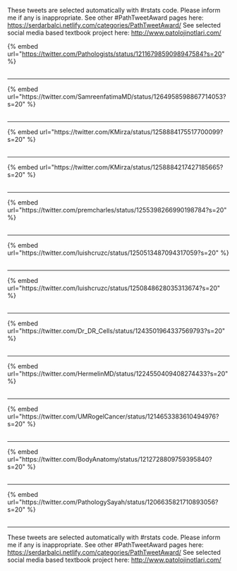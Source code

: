 

These tweets are selected automatically with #rstats code. Please inform me if any is inappropriate.
See other #PathTweetAward pages here: https://serdarbalci.netlify.com/categories/PathTweetAward/ 
See selected social media based textbook project here: http://www.patolojinotlari.com/

{% embed url="https://twitter.com/Pathologists/status/1211679859098947584?s=20" %}<br>
<br>
<hr>
{% embed url="https://twitter.com/SamreenfatimaMD/status/1264958598867714053?s=20" %}<br>
<br>
<hr>
{% embed url="https://twitter.com/KMirza/status/1258884175517700099?s=20" %}<br>
<br>
<hr>
{% embed url="https://twitter.com/KMirza/status/1258884217427185665?s=20" %}<br>
<br>
<hr>
{% embed url="https://twitter.com/premcharles/status/1255398266990198784?s=20" %}<br>
<br>
<hr>
{% embed url="https://twitter.com/luishcruzc/status/1250513487094317059?s=20" %}<br>
<br>
<hr>
{% embed url="https://twitter.com/luishcruzc/status/1250848628035313674?s=20" %}<br>
<br>
<hr>
{% embed url="https://twitter.com/Dr_DR_Cells/status/1243501964337569793?s=20" %}<br>
<br>
<hr>
{% embed url="https://twitter.com/HermelinMD/status/1224550409408274433?s=20" %}<br>
<br>
<hr>
{% embed url="https://twitter.com/UMRogelCancer/status/1214653383610494976?s=20" %}<br>
<br>
<hr>
{% embed url="https://twitter.com/BodyAnatomy/status/1212728809759395840?s=20" %}<br>
<br>
<hr>
{% embed url="https://twitter.com/PathologySayah/status/1206635821710893056?s=20" %}<br>
<br>
<hr>


These tweets are selected automatically with #rstats code. Please inform me if any is inappropriate.
See other #PathTweetAward pages here: https://serdarbalci.netlify.com/categories/PathTweetAward/ 
See selected social media based textbook project here: http://www.patolojinotlari.com/
